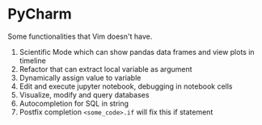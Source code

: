 # PyCharm

Some functionalities that Vim doesn't have.

1. Scientific Mode which can show pandas data frames and view plots in timeline
2. Refactor that can extract local variable as argument
3. Dynamically assign value to variable
4. Edit and execute jupyter notebook, debugging in notebook cells
5. Visualize, modify and query databases
6. Autocompletion for SQL in string
7. Postfix completion `<some_code>.if` will fix this if statement
